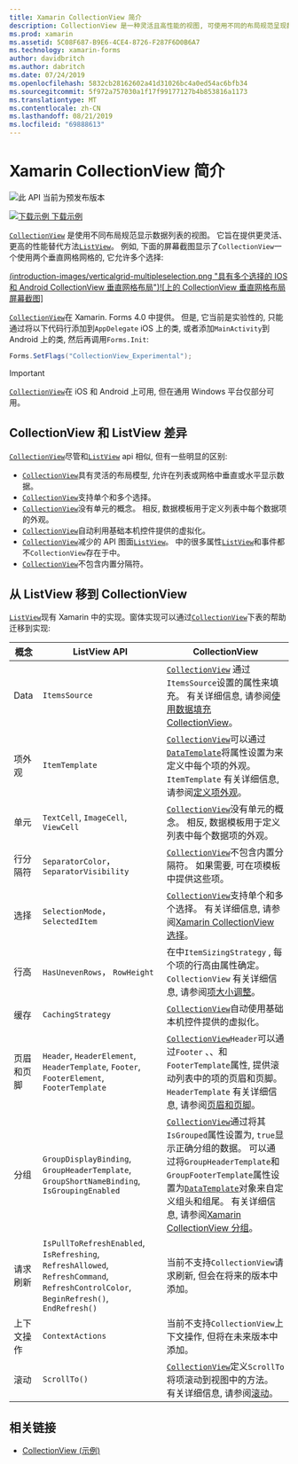 ```yaml
---
title: Xamarin CollectionView 简介
description: CollectionView 是一种灵活且高性能的视图, 可使用不同的布局规范呈现数据列表。
ms.prod: xamarin
ms.assetid: 5C08F687-B9E6-4CE4-8726-F287F6D0B6A7
ms.technology: xamarin-forms
author: davidbritch
ms.author: dabritch
ms.date: 07/24/2019
ms.openlocfilehash: 5832cb28162602a41d31026bc4a0ed54ac6bfb34
ms.sourcegitcommit: 5f972a757030a1f17f99177127b4b853816a1173
ms.translationtype: MT
ms.contentlocale: zh-CN
ms.lasthandoff: 08/21/2019
ms.locfileid: "69888613"
---
```

# <a name="xamarinforms-collectionview-introduction"></a>Xamarin CollectionView 简介

![](~/media/shared/preview.png "此 API 当前为预发布版本")

[![下载示例](~/media/shared/download.png) 下载示例](https://docs.microsoft.com/samples/xamarin/xamarin-forms-samples/userinterface-collectionviewdemos/)

[`CollectionView`](xref:Xamarin.Forms.CollectionView) 是使用不同布局规范显示数据列表的视图。 它旨在提供更灵活、更高的性能替代方法[`ListView`](xref:Xamarin.Forms.ListView)。 例如, 下面的屏幕截图显示了`CollectionView`一个使用两个垂直网格网格的, 它允许多个选择:

[(introduction-images/verticalgrid-multipleselection.png "具有多个选择的 IOS 和 Android CollectionView 垂直网格布局")![上的 CollectionView 垂直网格布局屏幕截图]](introduction-images/verticalgrid-multipleselection-large.png#lightbox "具有多个选定内容的 CollectionView 垂直网格布局")

[`CollectionView`](xref:Xamarin.Forms.CollectionView)在 Xamarin. Forms 4.0 中提供。 但是, 它当前是实验性的, 只能通过将以下代码行添加到`AppDelegate` iOS 上的类, 或者添加`MainActivity`到 Android 上的类, 然后再调用`Forms.Init`:

```csharp
Forms.SetFlags("CollectionView_Experimental");
```

> [!IMPORTANT]
> [`CollectionView`](xref:Xamarin.Forms.CollectionView)在 iOS 和 Android 上可用, 但在通用 Windows 平台仅部分可用。

## <a name="collectionview-and-listview-differences"></a>CollectionView 和 ListView 差异

[`CollectionView`](xref:Xamarin.Forms.CollectionView)尽管和[`ListView`](xref:Xamarin.Forms.ListView) api 相似, 但有一些明显的区别:

- [`CollectionView`](xref:Xamarin.Forms.CollectionView)具有灵活的布局模型, 允许在列表或网格中垂直或水平显示数据。
- [`CollectionView`](xref:Xamarin.Forms.CollectionView)支持单个和多个选择。
- [`CollectionView`](xref:Xamarin.Forms.CollectionView)没有单元的概念。 相反, 数据模板用于定义列表中每个数据项的外观。
- [`CollectionView`](xref:Xamarin.Forms.CollectionView)自动利用基础本机控件提供的虚拟化。
- [`CollectionView`](xref:Xamarin.Forms.CollectionView)减少的 API 图面[`ListView`](xref:Xamarin.Forms.ListView)。 中的很多属性[`ListView`](xref:Xamarin.Forms.ListView)和事件都不`CollectionView`存在于中。
- [`CollectionView`](xref:Xamarin.Forms.CollectionView)不包含内置分隔符。

## <a name="move-from-listview-to-collectionview"></a>从 ListView 移到 CollectionView

[`ListView`](xref:Xamarin.Forms.ListView)现有 Xamarin 中的实现。窗体实现可以通过[`CollectionView`](xref:Xamarin.Forms.CollectionView)下表的帮助迁移到实现:

| 概念 | ListView API | CollectionView |
|---|---|---|
| Data | `ItemsSource` | [`CollectionView`](xref:Xamarin.Forms.CollectionView) 通过`ItemsSource`设置的属性来填充。 有关详细信息, 请参阅[使用数据填充 CollectionView](populate-data.md#populate-a-collectionview-with-data)。 |
| 项外观 | `ItemTemplate` | [`CollectionView`](xref:Xamarin.Forms.CollectionView)可以通过[`DataTemplate`](xref:Xamarin.Forms.DataTemplate)将属性设置为来定义中每个项的外观。 `ItemTemplate` 有关详细信息, 请参阅[定义项外观](populate-data.md#define-item-appearance)。 |
| 单元 | `TextCell`, `ImageCell`, `ViewCell` | [`CollectionView`](xref:Xamarin.Forms.CollectionView)没有单元的概念。 相反, 数据模板用于定义列表中每个数据项的外观。 |
| 行分隔符 | `SeparatorColor`， `SeparatorVisibility` | [`CollectionView`](xref:Xamarin.Forms.CollectionView)不包含内置分隔符。 如果需要, 可在项模板中提供这些项。 |
| 选择 | `SelectionMode`， `SelectedItem` | [`CollectionView`](xref:Xamarin.Forms.CollectionView)支持单个和多个选择。 有关详细信息, 请参阅[Xamarin CollectionView 选择](selection.md)。 |
| 行高 | `HasUnevenRows`， `RowHeight` | 在中`ItemSizingStrategy` , 每个项的行高由属性确定。 `CollectionView` 有关详细信息, 请参阅[项大小调整](layout.md#item-sizing)。|
| 缓存 | `CachingStrategy` | [`CollectionView`](xref:Xamarin.Forms.CollectionView)自动使用基础本机控件提供的虚拟化。 |
| 页眉和页脚 | `Header`, `HeaderElement`, `HeaderTemplate`, `Footer`, `FooterElement`, `FooterTemplate` | [`CollectionView`](xref:Xamarin.Forms.CollectionView)`Header`可以通过`Footer` 、、和`FooterTemplate`属性, 提供滚动列表中的项的页眉和页脚。 `HeaderTemplate` 有关详细信息, 请参阅[页眉和页脚](layout.md#headers-and-footers)。 |
| 分组 | `GroupDisplayBinding`, `GroupHeaderTemplate`, `GroupShortNameBinding`, `IsGroupingEnabled` | [`CollectionView`](xref:Xamarin.Forms.CollectionView)通过将其`IsGrouped`属性设置为, `true`显示正确分组的数据。 可以通过将`GroupHeaderTemplate`和`GroupFooterTemplate`属性设置为[`DataTemplate`](xref:Xamarin.Forms.DataTemplate)对象来自定义组头和组尾。 有关详细信息, 请参阅[Xamarin CollectionView 分组](grouping.md)。 |
| 请求刷新 | `IsPullToRefreshEnabled`, `IsRefreshing`, `RefreshAllowed`, `RefreshCommand`, `RefreshControlColor`, `BeginRefresh()`, `EndRefresh()` | 当前不支持`CollectionView`请求刷新, 但会在将来的版本中添加。 |
| 上下文操作 | `ContextActions` | 当前不支持`CollectionView`上下文操作, 但将在未来版本中添加。 |
| 滚动 | `ScrollTo()` | [`CollectionView`](xref:Xamarin.Forms.CollectionView)定义`ScrollTo`将项滚动到视图中的方法。 有关详细信息, 请参阅[滚动](scrolling.md)。 |

## <a name="related-links"></a>相关链接

- [CollectionView (示例)](https://docs.microsoft.com/samples/xamarin/xamarin-forms-samples/userinterface-collectionviewdemos/)
